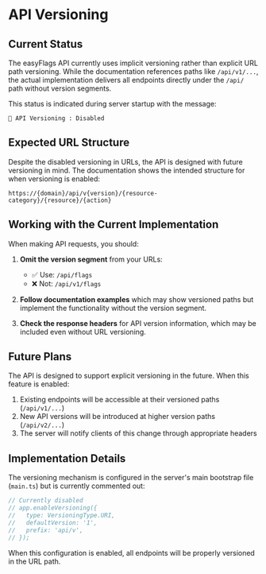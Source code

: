# API Versioning

## Current Status

The easyFlags API currently uses implicit versioning rather than explicit URL path versioning. While the documentation references paths like `/api/v1/...`, the actual implementation delivers all endpoints directly under the `/api/` path without version segments.

This status is indicated during server startup with the message:
```
📜 API Versioning : Disabled
```

## Expected URL Structure

Despite the disabled versioning in URLs, the API is designed with future versioning in mind. The documentation shows the intended structure for when versioning is enabled:

```
https://{domain}/api/v{version}/{resource-category}/{resource}/{action}
```

## Working with the Current Implementation

When making API requests, you should:

1. **Omit the version segment** from your URLs:
   - ✅ Use: `/api/flags`
   - ❌ Not: `/api/v1/flags`

2. **Follow documentation examples** which may show versioned paths but implement the functionality without the version segment.

3. **Check the response headers** for API version information, which may be included even without URL versioning.

## Future Plans

The API is designed to support explicit versioning in the future. When this feature is enabled:

1. Existing endpoints will be accessible at their versioned paths (`/api/v1/...`)
2. New API versions will be introduced at higher version paths (`/api/v2/...`)
3. The server will notify clients of this change through appropriate headers

## Implementation Details

The versioning mechanism is configured in the server's main bootstrap file (`main.ts`) but is currently commented out:

```typescript
// Currently disabled
// app.enableVersioning({
//   type: VersioningType.URI,
//   defaultVersion: '1',
//   prefix: 'api/v',
// });
```

When this configuration is enabled, all endpoints will be properly versioned in the URL path. 